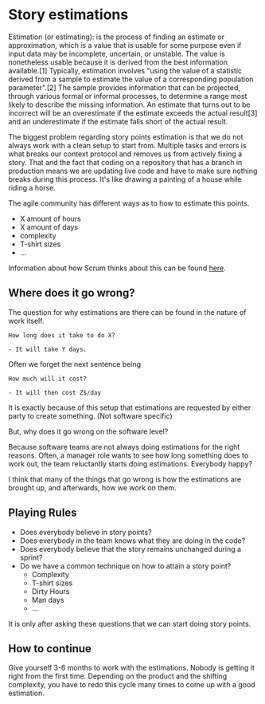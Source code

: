 # Story estimations

Estimation (or estimating): 
  is the process of finding an estimate or approximation, which is a value that is usable for some purpose even if input data may be incomplete, uncertain, or unstable. The value is nonetheless usable because it is derived from the best information available.[1] Typically, estimation involves "using the value of a statistic derived from a sample to estimate the value of a corresponding population parameter".[2] The sample provides information that can be projected, through various formal or informal processes, to determine a range most likely to describe the missing information. An estimate that turns out to be incorrect will be an overestimate if the estimate exceeds the actual result[3] and an underestimate if the estimate falls short of the actual result.

The biggest problem regarding story points estimation is that we do not always work with a clean setup to start from. Multiple tasks and errors is what breaks our context protocol and removes us from actively fixing a story. That and the fact that coding on a repository that has a branch in production means we are updating live code and have to make sure nothing breaks during this process. It's like drawing a painting of a house while riding a horse.

The agile community has different ways as to how to estimate this points.

- X amount of hours
- X amount of days
- complexity
- T-shirt sizes
- ...

Information about how Scrum thinks about this can be found [here](https://www.scrum.org/resources/blog/what-scrum-says-about-estimates).

## Where does it go wrong?

The question for why estimations are there can be found in the nature of work itself. 

```
How long does it take to do X? 

- It will take Y days.
```

Often we forget the next sentence being

```
How much will it cost?

- It will then cost Z$/day
```

It is exactly because of this setup that estimations are requested by either party to create something. (Not software specific)

But, why does it go wrong on the software level?

Because software teams are not always doing estimations for the right reasons. Often, a manager role wants to see how long something does to work out, the team reluctantly starts doing estimations. Everybody happy?

I think that many of the things that go wrong is how the estimations are brought up, and afterwards, how we work on them.

## Playing Rules

- Does everybody believe in story points?
- Does everybody in the team knows what they are doing in the code?
- Does everybody believe that the story remains unchanged during a sprint?
- Do we have a common technique on how to attain a story point?
  - Complexity
  - T-shirt sizes
  - Dirty Hours
  - Man days
  - ...

It is only after asking these questions that we can start doing story points.

## How to continue

Give yourself 3-6 months to work with the estimations. Nobody is getting it right from the first time.
Depending on the product and the shifting complexity, you have to redo this cycle many times to come up with a good estimation.

